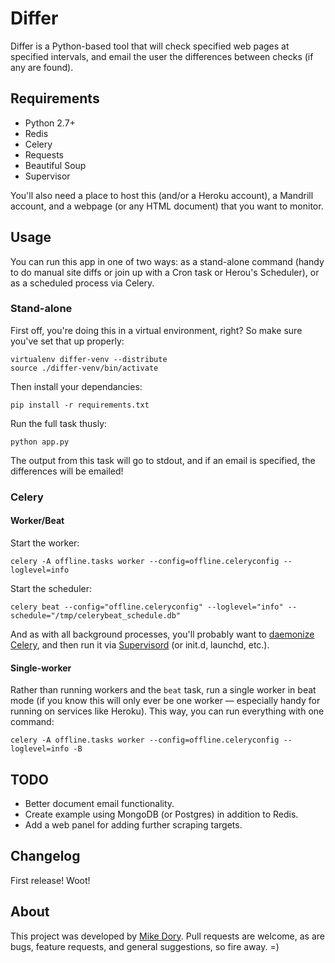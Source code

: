 Differ
======

Differ is a Python-based tool that will check specified web pages at specified intervals, and email the user the differences between checks (if any are found).


Requirements
------------

- Python 2.7+
- Redis
- Celery
- Requests
- Beautiful Soup
- Supervisor

You'll also need a place to host this (and/or a Heroku account), a Mandrill account, and a webpage (or any HTML document) that you want to monitor.


Usage
-----

You can run this app in one of two ways: as a stand-alone command (handy to do manual site diffs or join up with a Cron task or Herou's Scheduler), or as a scheduled process via Celery.

### Stand-alone

First off, you're doing this in a virtual environment, right?  So make sure you've set that up properly:

    virtualenv differ-venv --distribute
    source ./differ-venv/bin/activate

Then install your dependancies:

    pip install -r requirements.txt

Run the full task thusly:

    python app.py

The output from this task will go to stdout, and if an email is specified, the differences will be emailed!


### Celery

#### Worker/Beat

Start the worker:

    celery -A offline.tasks worker --config=offline.celeryconfig --loglevel=info

Start the scheduler:

    celery beat --config="offline.celeryconfig" --loglevel="info" --schedule="/tmp/celerybeat_schedule.db"

And as with all background processes, you'll probably want to [daemonize Celery](http://docs.celeryproject.org/en/master/tutorials/daemonizing.html), and then run it via [Supervisord](https://github.com/celery/celery/tree/master/extra/supervisord) (or init.d, launchd, etc.).


#### Single-worker

Rather than running workers and the `beat` task, run a single worker in beat mode (if you know this will only ever be one worker — especially handy for running on services like Heroku).  This way, you can run everything with one command:

    celery -A offline.tasks worker --config=offline.celeryconfig --loglevel=info -B


TODO
----

- Better document email functionality.
- Create example using MongoDB (or Postgres) in addition to Redis.
- Add a web panel for adding further scraping targets.


Changelog
---------

First release! Woot!


About
-----

This project was developed by [Mike Dory](https://github.com/mikedory).  Pull requests are welcome, as are bugs, feature requests, and general suggestions, so fire away. =)
